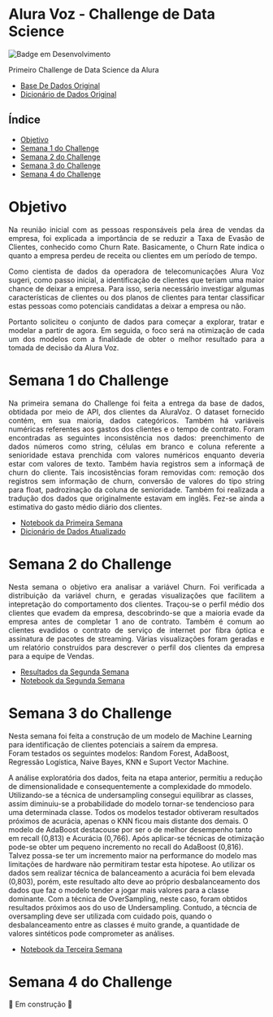 # Alura Voz - Challenge de Data Science

![Badge em Desenvolvimento](http://img.shields.io/static/v1?label=STATUS&message=EM%20DESENVOLVIMENTO&color=GREEN&style=for-the-badge)

Primeiro Challenge de Data Science da Alura

* [Base De Dados Original](https://raw.githubusercontent.com/sthemonica/alura-voz/main/Dados/Telco-Customer-Churn.json)
* [Dicionário de Dados Original](https://github.com/sthemonica/alura-voz/blob/main/dicionario.md)

## Índice 

* [Objetivo](#objetivo)
* [Semana 1 do Challenge](#semana-1-do-Challenge)
* [Semana 2 do Challenge](#semana-2-do-Challenge)
* [ Semana 3 do Challenge](#semana-3-do-Challenge)
* [Semana 4 do Challenge](#semana-4-do-Challenge)

# Objetivo

<p align='justify'>Na reunião inicial com as pessoas responsáveis pela área de vendas da empresa, foi explicada a importância de se reduzir a Taxa de Evasão de Clientes, conhecido como Churn Rate. Basicamente, o Churn Rate indica o quanto a empresa perdeu de receita ou clientes em um período de tempo.</p>
<p align='justify'> Como cientista de dados da operadora de telecomunicações Alura Voz sugeri, como passo inicial, a identificação de clientes que teriam uma maior chance de deixar a empresa. Para isso, seria necessário investigar algumas características de clientes ou dos planos de clientes para tentar classificar estas pessoas como potenciais candidatas a deixar a empresa ou não.</p>
<p align='justify'> Portanto soliciteu o conjunto de dados para começar a explorar, tratar e modelar a partir de agora. Em seguida, o foco será na otimização de cada um dos modelos com a finalidade de obter o melhor resultado para a tomada de decisão da Alura Voz. </p>

# Semana 1 do Challenge

<p align='justify'> Na primeira semana do Challenge foi feita a entrega da base de dados, obtidada por meio de API, dos clientes da AluraVoz. O dataset fornecido contém, em sua maioria, dados categóricos. Também há variáveis numéricas referentes aos gastos dos clientes e o tempo de contrato. Foram encontradas as seguintes inconsistência nos dados: preenchimento de dados números como string, células em branco e coluna referente a senioridade estava prenchida com valores numéricos enquanto deveria estar com valores de texto. Também havia registros sem a informaçã de churn do cliente. Tais incosistências foram removidas com: remoção dos registros sem informação de churn, conversão de valores do tipo string para float, padrozinação da coluna de senioridade. Também foi realizada a tradução dos dados que originalmente estavam em inglês. Fez-se ainda a estimativa do gasto médio diário dos clientes.

- [Notebook da Primeira Semana](https://github.com/duartejr/challenge_data_science_alura_voz/blob/main/semana_01/semana_1_explorando_dados.ipynb)
- [Dicionário de Dados Atualizado](https://github.com/duartejr/challenge_data_science_alura_voz/blob/main/dados/novo_dicionario_dados.md)

# Semana 2 do Challenge

<p align='justify'>Nesta semana o objetivo era analisar a variável Churn. Foi verificada a distribuição da variável churn, e geradas visualizações que facilitem a intepretação do comportamento dos clientes. Traçou-se o perfil médio dos clientes que evadem da empresa, descobrindo-se que a maioria evade da empresa antes de completar 1 ano de contrato. Também é comum ao clientes evadidos o contrato de serviço de internet por fibra óptica e assinatura de pacotes de streaming. Várias visualizações foram geradas e um relatório construídos para descrever o perfil dos clientes da empresa para a equipe de Vendas.</p>

- [Resultados da Segunda Semana](https://github.com/duartejr/challenge_data_science_alura_voz/tree/main/semana_02)
- [Notebook da Segunda Semana](https://github.com/duartejr/challenge_data_science_alura_voz/blob/main/semana_02/semana_2_analise_variavel_churn.ipynb)


# Semana 3 do Challenge

Nesta semana foi feita a construção de um modelo de Machine Learning para identificação de clientes potenciais a saírem da empresa.</br>
Foram testados os seguintes modelos: Random Forest, AdaBoost, Regressão Logística, Naive Bayes, KNN e Suport Vector Machine.</br>
<p aligh='justify'>A análise exploratória dos dados, feita na etapa anterior, permitiu a redução de dimensionalidade e consequentemente a complexidade do mmodelo. Utilizando-se a técnica de undersampling consegui equilibrar as classes, assim diminuiu-se a probabilidade do modelo tornar-se tendencioso para uma determinada classe. Todos os modelos testador obtiveram resultados próximos de acurácia, apenas o KNN ficou mais distante dos demais. O modelo de AdaBoost destacouse por ser o de melhor desempenho tanto em recall (0,813) e Acurácia (0,766). Após aplicar-se técnicas de otimização pode-se obter um pequeno incremento no recall do AdaBoost (0,816). Talvez possa-se ter um incremento maior na performance do modelo mas limitações de hardware não permitiram testar esta hípotese. Ao utilizar os dados sem realizar técnica de balanceamento a acurácia foi bem elevada (0,803), porém, este resultado alto deve ao próprio desbalanceamento dos dados que faz o modelo tender a jogar mais valores para a classe dominante. Com a técnica de OverSampling, neste caso, foram obtidos resultados próximos aos do uso de Undersampling. Contudo, a técncia de oversampling deve ser utilizada com cuidado pois, quando o desbalanceamento entre as classes é muito grande, a quantidade de valores sintéticos pode comprometer as análises.</p>

- [Notebook da Terceira Semana](https://github.com/duartejr/challenge_data_science_alura_voz/blob/main/semana_03/semana_03_machine_learning.ipynb)

# Semana 4 do Challenge

:construction: Em construção :construction:

